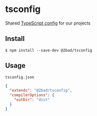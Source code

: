 # tsconfig

Shared [TypeScript config](https://www.typescriptlang.org/docs/handbook/tsconfig-json.html) for our projects

## Install

```
$ npm install --save-dev @2bad/tsconfig
```

## Usage

`tsconfig.json`

```json
{
  "extends": "@2bad/tsconfig",
  "compilerOptions": {
    "outDir": "dist"
  }
}
```

